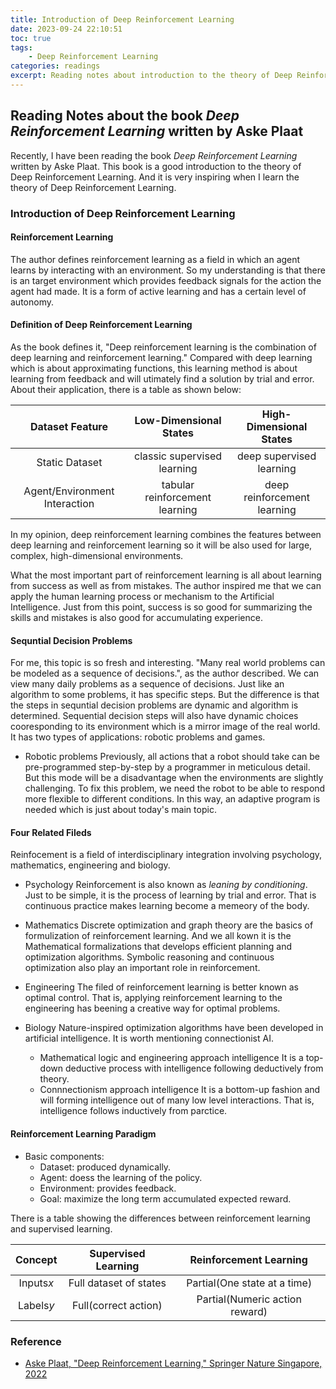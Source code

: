 ```yaml
---
title: Introduction of Deep Reinforcement Learning
date: 2023-09-24 22:10:51
toc: true
tags:
    - Deep Reinforcement Learning 
categories: readings
excerpt: Reading notes about introduction to the theory of Deep Reinforcement Learning.
---
```

## Reading Notes about the book *Deep Reinforcement Learning* written by Aske Plaat

Recently, I have been reading the book *Deep Reinforcement Learning* written by Aske Plaat. This book is a good introduction to the theory of Deep Reinforcement Learning. And it is very inspiring when I learn the theory of Deep Reinforcement Learning.

### Introduction of Deep Reinforcement Learning

#### Reinforcement Learning

The author defines reinforcement learning as a field in which an agent learns by interacting with an environment. So my understanding is that there is an target environment which provides feedback signals for the action the agent had made. It is a form of active learning and has a certain level of autonomy.

#### Definition of Deep Reinforcement Learning

As the book defines it, "Deep reinforcement learning is the combination of deep learning and reinforcement learning." Compared with deep learning which is about approximating functions, this learning method is about learning from feedback and will utimately find a solution by trial and error.
About their application, there is a table as shown below:

|        Dataset Feature        |     Low-Dimensional States     |   High-Dimensional States   |
| :---------------------------: | :----------------------------: | :-------------------------: |
|        Static Dataset        |  classic supervised learning  |  deep supervised learning  |
| Agent/Environment Interaction | tabular reinforcement learning | deep reinforcement learning |

In my opinion, deep reinforcement learning combines the features between deep learning and reinforcement learning so it will be also used for large, complex, high-dimensional environments.

What the most important part of reinforcement learning is all about learning from success as well as from mistakes. The author inspired me that we can apply the human learning process or mechanism to the Artificial Intelligence. Just from this point, success is so good for summarizing the skills and mistakes is also good for accumulating experience.

#### Sequntial Decision Problems

For me, this topic is so fresh and interesting. "Many real world problems can be modeled as a sequence of decisions.", as the author described. We can view many daily problems as a sequence of decisions. Just like an algorithm to some problems, it has specific steps. But the difference is that the steps in sequntial decision problems are dynamic and algorithm is determined. Sequential decision steps will also have dynamic choices cooresponding to its environment which is a mirror image of the real world. It has two types of applications: robotic problems and games.

+ Robotic problems
  Previously, all actions that a robot should take can be pre-programmed step-by-step by a programmer in meticulous detail. But this mode will be a disadvantage when the environments are slightly challenging. To fix this problem, we need the robot to be able to respond more flexible to different conditions. In this way, an adaptive program is needed which is just about today's main topic.

#### Four Related Fileds

Reinfocement is a field of interdisciplinary integration involving psychology, mathematics, engineering and biology.

+ Psychology
  Reinforcement is also known as *leaning by conditioning*. Just to be simple, it is the process of learning by trial and error. That is continuous practice makes learning become a memeory of the body.
+ Mathematics
  Discrete optimization and graph theory are the basics of formulization of reinforcement learning. And we all kown it is the Mathematical formalizations that develops efficient planning and optimization algorithms. Symbolic reasoning and continuous optimization also play an important role in reinforcement.
+ Engineering
  The filed of reinforcement learning is better known as optimal control. That is, applying reinforcement learning to the engineering has beening a creative way for optimal problems.
+ Biology
  Nature-inspired optimization algorithms have been developed in artificial intelligence. It is worth mentioning connectionist AI.

  + Mathematical logic and engineering approach intelligence
    It is a top-down deductive process with intelligence following deductively from theory.
  + Connnectionism approach intelligence
    It is a bottom-up fashion and will forming intelligence out of many low level interactions. That is, intelligence follows inductively from parctice.

#### Reinforcement Learning Paradigm

+ Basic components:
  + Dataset: produced dynamically.
  + Agent: doess the learning of the policy.
  + Environment: provides feedback.
  + Goal: maximize the long term accumulated expected reward.

There is a table showing the differences between reinforcement learning and supervised learning.

|   Concept   |  Supervised Learning  |     Reinforcement Learning     |
| :---------: | :--------------------: | :----------------------------: |
| Inputs$x$ | Full dataset of states |  Partial(One state at a time)  |
| Labels$y$ |  Full(correct action)  | Partial(Numeric action reward) |

### Reference

+ [Aske Plaat, &#34;Deep Reinforcement Learning,&#34; Springer Nature Singapore, 2022](https://arxiv.org/abs/2201.02135)
